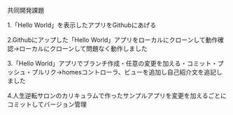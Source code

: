 共同開発課題

1.「Hello World」を表示したアプリをGithubにあげる

2.Githubにアップした「Hello World」アプリをローカルにクローンして動作確認→ローカルにクローンして問題なく動作しました

3.「Hello World」アプリでブランチ作成・任意の変更を加える・コミット・プッシュ・プルリク→homesコントローラ、ビューを追加し自己紹介文を追記しました

4.人生逆転サロンのカリキュラムで作ったサンプルアプリを変更を加えるごとにコミットしてバージョン管理
